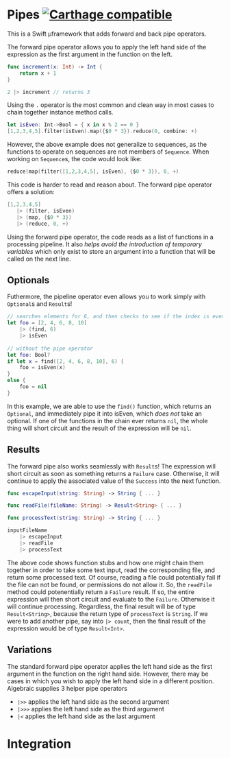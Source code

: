 # Pipes [![Carthage compatible](https://img.shields.io/badge/Carthage-compatible-4BC51D.svg?style=flat)](https://github.com/Carthage/Carthage)

This is a Swift µframework that adds forward and back pipe operators.

The forward pipe operator allows you to apply the left hand side of the expression as the first argument in the function on the left.

```Swift
func increment(x: Int) -> Int {
    return x + 1
}

2 |> increment // returns 3
```

Using the `.` operator is the most common and clean way in most cases to chain together instance method calls.

``` Swift
let isEven: Int->Bool = { x in x % 2 == 0 }
[1,2,3,4,5].filter(isEven).map({$0 * 3}).reduce(0, combine: +)
```

However, the above example does not generalize to sequences, as the functions to operate on sequences are not members of `Sequence`. When working on `Sequence`s, the code would look like:

 ```Swift
reduce(map(filter([1,2,3,4,5], isEven), {$0 * 3}), 0, +)
```

This code is harder to read and reason about. The forward pipe operator offers a solution:
 
 ```Swift
[1,2,3,4,5]
    |> (filter, isEven)
    |> (map, {$0 * 3})
    |> (reduce, 0, +)
```

Using the forward pipe operator, the code reads as a list of functions in a processing pipeline. It also _helps avoid the introduction of temporary variables_ which only exist to store an argument into a function that will be called on the next line.

## Optionals

Futhermore, the pipeline operator even allows you to work simply with `Optional`s and `Result`s!
 
```Swift
// searches elements for 6, and then checks to see if the index is even
let foo = [2, 4, 6, 8, 10]
    |> (find, 6)
    |> isEven
    
// without the pipe operator
let foo: Bool?
if let x = find([2, 4, 6, 8, 10], 6) {
    foo = isEven(x)
}
else {
    foo = nil
}
```

In this example, we are able to use the `find()` function, which returns an `Optional`, and immediately pipe it into isEven, which _does not_ take an optional. If one of the functions in the chain ever returns `nil`, the whole thing will short circuit and the result of the expression will be `nil`.

## Results

The forward pipe also works seamlessly with `Result`s! The expression will short circuit as soon as something returns a `Failure` case. Otherwise, it will continue to apply the associated value of the `Success` into the next function.

```swift
func escapeInput(string: String) -> String { ... }

func readFile(fileName: String) -> Result<String> { ... }

func processText(string: String) -> String { ... }

inputFileName
    |> escapeInput
    |> readFile
    |> processText
```

The above code shows function stubs and how one might chain them together in order to take some text input, read the corresponding file, and return some processed text. Of course, reading a file could potentially fail if the file can not be found, or permissions do not allow it. So, the `readFile` method could potenentially return a `Failure` result. If so, the entire expression will then short circuit and evaluate to the `Failure`. Otherwise it will continue processing. Regardless, the final result will be of type `Result<String>`, because the return type of `processText` is `String`. If we were to add another pipe, say into `|> count`, then the final result of the expression would be of type `Result<Int>`.

## Variations

The standard forward pipe operator applies the left hand side as the first argument in the function on the right hand side. However, there may be cases in which you wish to apply the left hand side in a different position. Algebraic supplies 3 helper pipe operators

* `|>>` applies the left hand side as the second argument
* `|>>>` applies the left hand side as the third argument
* `|<` applies the left hand side as the last argument

# Integration
